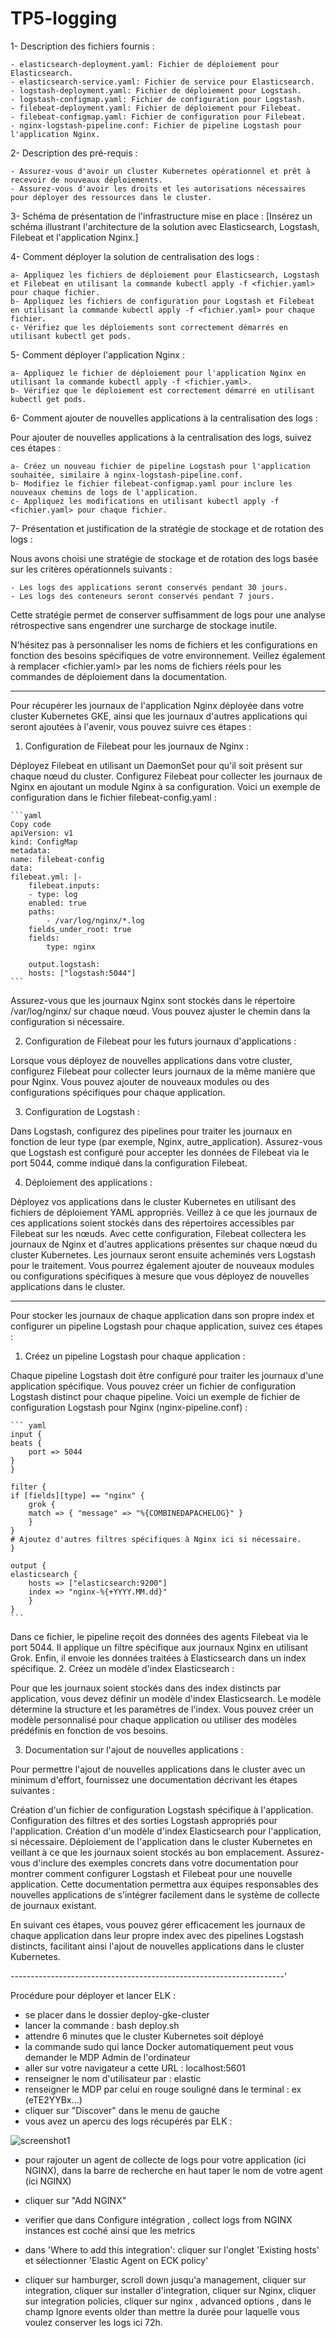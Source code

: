 # TP5-logging

1- Description des fichiers fournis :

    - elasticsearch-deployment.yaml: Fichier de déploiement pour Elasticsearch.
    - elasticsearch-service.yaml: Fichier de service pour Elasticsearch.
    - logstash-deployment.yaml: Fichier de déploiement pour Logstash.
    - logstash-configmap.yaml: Fichier de configuration pour Logstash.
    - filebeat-deployment.yaml: Fichier de déploiement pour Filebeat.
    - filebeat-configmap.yaml: Fichier de configuration pour Filebeat.
    - nginx-logstash-pipeline.conf: Fichier de pipeline Logstash pour l'application Nginx.

2- Description des pré-requis :

    - Assurez-vous d'avoir un cluster Kubernetes opérationnel et prêt à recevoir de nouveaux déploiements.
    - Assurez-vous d'avoir les droits et les autorisations nécessaires pour déployer des ressources dans le cluster.

3- Schéma de présentation de l'infrastructure mise en place :
[Insérez un schéma illustrant l'architecture de la solution avec Elasticsearch, Logstash, Filebeat et l'application Nginx.]

4- Comment déployer la solution de centralisation des logs :

    a- Appliquez les fichiers de déploiement pour Elasticsearch, Logstash et Filebeat en utilisant la commande kubectl apply -f <fichier.yaml> pour chaque fichier.
    b- Appliquez les fichiers de configuration pour Logstash et Filebeat en utilisant la commande kubectl apply -f <fichier.yaml> pour chaque fichier.
    c- Vérifiez que les déploiements sont correctement démarrés en utilisant kubectl get pods.

5- Comment déployer l'application Nginx :

    a- Appliquez le fichier de déploiement pour l'application Nginx en utilisant la commande kubectl apply -f <fichier.yaml>.
    b- Vérifiez que le déploiement est correctement démarré en utilisant kubectl get pods.

6- Comment ajouter de nouvelles applications à la centralisation des logs :

Pour ajouter de nouvelles applications à la centralisation des logs, suivez ces étapes :

    a- Créez un nouveau fichier de pipeline Logstash pour l'application souhaitée, similaire à nginx-logstash-pipeline.conf.
    b- Modifiez le fichier filebeat-configmap.yaml pour inclure les nouveaux chemins de logs de l'application.
    c- Appliquez les modifications en utilisant kubectl apply -f <fichier.yaml> pour chaque fichier.

7- Présentation et justification de la stratégie de stockage et de rotation des logs :

Nous avons choisi une stratégie de stockage et de rotation des logs basée sur les critères opérationnels suivants :

    - Les logs des applications seront conservés pendant 30 jours.
    - Les logs des conteneurs seront conservés pendant 7 jours.

Cette stratégie permet de conserver suffisamment de logs pour une analyse rétrospective sans engendrer une surcharge de stockage inutile.

N'hésitez pas à personnaliser les noms de fichiers et les configurations en fonction des besoins spécifiques de votre environnement. Veillez également à remplacer <fichier.yaml> par les noms de fichiers réels pour les commandes de déploiement dans la documentation.

---

Pour récupérer les journaux de l'application Nginx déployée dans votre cluster Kubernetes GKE, ainsi que les journaux d'autres applications qui seront ajoutées à l'avenir, vous pouvez suivre ces étapes :

1. Configuration de Filebeat pour les journaux de Nginx :

Déployez Filebeat en utilisant un DaemonSet pour qu'il soit présent sur chaque nœud du cluster.
Configurez Filebeat pour collecter les journaux de Nginx en ajoutant un module Nginx à sa configuration. Voici un exemple de configuration dans le fichier filebeat-config.yaml :

    ```yaml
    Copy code
    apiVersion: v1
    kind: ConfigMap
    metadata:
    name: filebeat-config
    data:
    filebeat.yml: |-
        filebeat.inputs:
        - type: log
        enabled: true
        paths:
            - /var/log/nginx/*.log
        fields_under_root: true
        fields:
            type: nginx

        output.logstash:
        hosts: ["logstash:5044"]
    ```

Assurez-vous que les journaux Nginx sont stockés dans le répertoire /var/log/nginx/ sur chaque nœud. Vous pouvez ajuster le chemin dans la configuration si nécessaire.

2. Configuration de Filebeat pour les futurs journaux d'applications :

Lorsque vous déployez de nouvelles applications dans votre cluster, configurez Filebeat pour collecter leurs journaux de la même manière que pour Nginx. Vous pouvez ajouter de nouveaux modules ou des configurations spécifiques pour chaque application.

3. Configuration de Logstash :

Dans Logstash, configurez des pipelines pour traiter les journaux en fonction de leur type (par exemple, Nginx, autre_application).
Assurez-vous que Logstash est configuré pour accepter les données de Filebeat via le port 5044, comme indiqué dans la configuration Filebeat.

4. Déploiement des applications :

Déployez vos applications dans le cluster Kubernetes en utilisant des fichiers de déploiement YAML appropriés.
Veillez à ce que les journaux de ces applications soient stockés dans des répertoires accessibles par Filebeat sur les nœuds.
Avec cette configuration, Filebeat collectera les journaux de Nginx et d'autres applications présentes sur chaque nœud du cluster Kubernetes. Les journaux seront ensuite acheminés vers Logstash pour le traitement. Vous pourrez également ajouter de nouveaux modules ou configurations spécifiques à mesure que vous déployez de nouvelles applications dans le cluster.

---

Pour stocker les journaux de chaque application dans son propre index et configurer un pipeline Logstash pour chaque application, suivez ces étapes :

1. Créez un pipeline Logstash pour chaque application :

Chaque pipeline Logstash doit être configuré pour traiter les journaux d'une application spécifique. Vous pouvez créer un fichier de configuration Logstash distinct pour chaque pipeline. Voici un exemple de fichier de configuration Logstash pour Nginx (nginx-pipeline.conf) :

    ``` yaml
    input {
    beats {
        port => 5044
    }
    }

    filter {
    if [fields][type] == "nginx" {
        grok {
        match => { "message" => "%{COMBINEDAPACHELOG}" }
        }
    }
    # Ajoutez d'autres filtres spécifiques à Nginx ici si nécessaire.
    }

    output {
    elasticsearch {
        hosts => ["elasticsearch:9200"]
        index => "nginx-%{+YYYY.MM.dd}"
        }
    }
    ```

Dans ce fichier, le pipeline reçoit des données des agents Filebeat via le port 5044.
Il applique un filtre spécifique aux journaux Nginx en utilisant Grok.
Enfin, il envoie les données traitées à Elasticsearch dans un index spécifique.
2. Créez un modèle d'index Elasticsearch :

Pour que les journaux soient stockés dans des index distincts par application, vous devez définir un modèle d'index Elasticsearch. Le modèle détermine la structure et les paramètres de l'index. Vous pouvez créer un modèle personnalisé pour chaque application ou utiliser des modèles prédéfinis en fonction de vos besoins.

3. Documentation sur l'ajout de nouvelles applications :

Pour permettre l'ajout de nouvelles applications dans le cluster avec un minimum d'effort, fournissez une documentation décrivant les étapes suivantes :

Création d'un fichier de configuration Logstash spécifique à l'application.
Configuration des filtres et des sorties Logstash appropriés pour l'application.
Création d'un modèle d'index Elasticsearch pour l'application, si nécessaire.
Déploiement de l'application dans le cluster Kubernetes en veillant à ce que les journaux soient stockés au bon emplacement.
Assurez-vous d'inclure des exemples concrets dans votre documentation pour montrer comment configurer Logstash et Filebeat pour une nouvelle application. Cette documentation permettra aux équipes responsables des nouvelles applications de s'intégrer facilement dans le système de collecte de journaux existant.

En suivant ces étapes, vous pouvez gérer efficacement les journaux de chaque application dans leur propre index avec des pipelines Logstash distincts, facilitant ainsi l'ajout de nouvelles applications dans le cluster Kubernetes.

--------------------------------------------------------------------'

Procédure pour déployer et lancer ELK :

- se placer dans le dossier deploy-gke-cluster
- lancer la commande : bash deploy.sh
- attendre 6 minutes que le cluster Kubernetes soit déployé
- la commande sudo qui lance Docker automatiquement peut vous demander le MDP Admin de l'ordinateur
- aller sur votre navigateur a cette URL : localhost:5601
- renseigner le nom d'utilisateur par : elastic
- renseigner le MDP par celui en rouge souligné dans le terminal : ex (eTE2YYBx...)
- cliquer sur "Discover" dans le menu de gauche
- vous avez un apercu des logs récupérés par ELK :

![screenshot1](screenshots/ELK-TP5-Logs-last-hour-PODS.png)

- pour rajouter un agent de collecte de logs pour votre application (ici NGINX), dans la barre de recherche en haut taper le nom de votre agent (ici NGINX)
- cliquer sur "Add NGINX"
- verifier que dans Configure intégration , collect logs from NGINX instances est coché ainsi que les metrics
- dans 'Where to add this integration': cliquer sur l'onglet 'Existing hosts' et sélectionner 'Elastic Agent on ECK policy'  

- cliquer sur hamburger, scroll down jusqu'a management, cliquer sur integration, cliquer sur installer d'integration, cliquer sur Nginx, cliquer sur integration policies, cliquer sur nginx , advanced options , dans le champ Ignore events older than mettre la durée pour laquelle vous voulez conserver les logs ici 72h.
